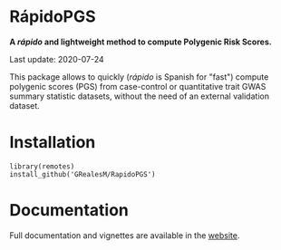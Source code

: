 # RápidoPGS

**A *rápido* and lightweight method to compute Polygenic Risk Scores.**

Last update: 2020-07-24

This package allows to quickly (*rápido* is Spanish for "fast") compute polygenic scores (PGS) from case-control or quantitative trait GWAS summary statistic datasets, without the need of an external validation dataset.


# Installation

```
library(remotes)
install_github('GRealesM/RapidoPGS')
```

# Documentation

Full documentation and vignettes are available in the [website](https://GRealesM.github.io/RapidoPGS).


